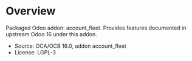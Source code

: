 # Overview

Packaged Odoo addon: account_fleet. Provides features documented in upstream Odoo 16 under this addon.

- Source: OCA/OCB 16.0, addon account_fleet
- License: LGPL-3

